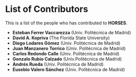 # List of Contributors

This is a list of the people who has contributed to **HORSES**.

* **Esteban Ferrer Vaccarezza** (Univ. Politécnica de Madrid)
* **David A. Kopriva** (The Florida State University)
* **Diego Lodares Gómez** (Univ. Politécnica de Madrid)
* **Juan Manzanero Torrico** (Univ. Politécnica de Madrid)
* **Carlos Redondo Calle** (Univ. Politécnica de Madrid)
* **Gonzalo Rubio Calzado** (Univ.Politécnica de Madrid)
* **Andrés Rueda**  (Univ. Politécnica de Madrid)
* **Eusebio Valero Sánchez** (Univ. Politécnica de Madrid)
